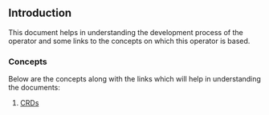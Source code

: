 ## Introduction
This document helps in understanding the development process of the operator and some links to the concepts on which this operator is based.

### Concepts

Below are the concepts along with the links which will help in understanding the documents:
1. [CRDs](https://kubernetes.io/docs/concepts/extend-kubernetes/api-extension/custom-resources/)
